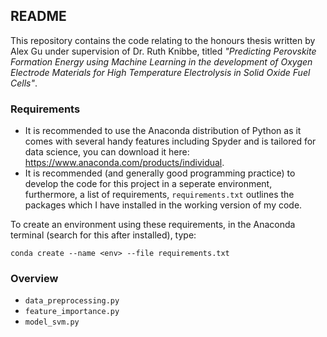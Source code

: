 ## README
This repository contains the code relating to the honours thesis written by Alex Gu under supervision of Dr. Ruth Knibbe, titled *"Predicting Perovskite Formation Energy using Machine Learning in the development of Oxygen Electrode Materials for High Temperature Electrolysis in Solid Oxide Fuel Cells"*.

### Requirements

* It is recommended to use the Anaconda distribution of Python as it comes with several handy features including Spyder and is tailored for data science, you can download it here: https://www.anaconda.com/products/individual.
* It is recommended (and generally good programming practice) to develop the code for this project in a seperate environment, furthermore, a list of requirements, `requirements.txt` outlines the packages which I have installed in the working version of my code.
 
To create an environment using these requirements, in the Anaconda terminal (search for this after installed), type:

`conda create --name <env> --file requirements.txt`


### Overview

* `data_preprocessing.py`
* `feature_importance.py`
* `model_svm.py`


